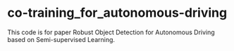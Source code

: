 # co-training_for_autonomous-driving
This code is for paper Robust Object Detection for Autonomous Driving based on Semi-supervised Learning.
